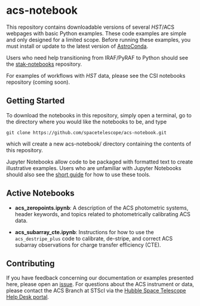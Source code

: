 # acs-notebook

This repository contains downloadable versions of several *HST*/ACS webpages with basic Python examples. These code examples are simple and only designed for a limited scope. Before running these examples, you must install or update to the latest version of [AstroConda](https://astroconda.readthedocs.io/en/latest/).

Users who need help transitioning from IRAF/PyRAF to Python should see the [stak-notebooks](https://github.com/spacetelescope/stak-notebooks) repository. 

For examples of workflows with *HST* data, please see the CSI notebooks repository (coming soon).

## Getting Started

To download the notebooks in this repository, simply open a terminal, go to the directory where you would like the notebooks to be, and type
```
git clone https://github.com/spacetelescope/acs-notebook.git
```
which will create a new acs-notebook/ directory containing the contents of this repository.

Jupyter Notebooks allow code to be packaged with formatted text to create illustrative examples. Users who are unfamiliar with Jupyter Notebooks should also see the [short guide](https://jupyter-notebook-beginner-guide.readthedocs.io/en/latest/) for how to use these tools.

## Active Notebooks

* **acs_zeropoints.ipynb**: A description of the ACS photometric systems, header keywords, and topics related to photometrically calibrating ACS data. 


* **acs_subarray_cte.ipynb**: Instructions for how to use the `acs_destripe_plus` code to calibrate, de-stripe, and correct ACS subarray observations for charge transfer efficiency (CTE).

## Contributing

If you have feedback concerning our documentation or examples presented here, please open an [issue](https://github.com/spacetelescope/acs-notebook/issues). For questions about the ACS instrument or data, please contact the ACS Branch at STScI via the [Hubble Space Telescope Help Desk portal](http://hsthelp.stsci.edu). 
